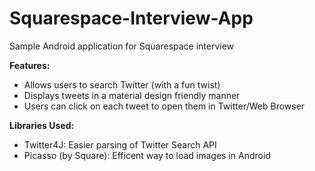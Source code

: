 # Squarespace-Interview-App
Sample Android application for Squarespace interview

**Features:**
- Allows users to search Twitter (with a fun twist)
- Displays tweets in a material design friendly manner
- Users can click on each tweet to open them in Twitter/Web Browser

**Libraries Used:**
- Twitter4J: Easier parsing of Twitter Search API
- Picasso (by Square): Efficent way to load images in Android

